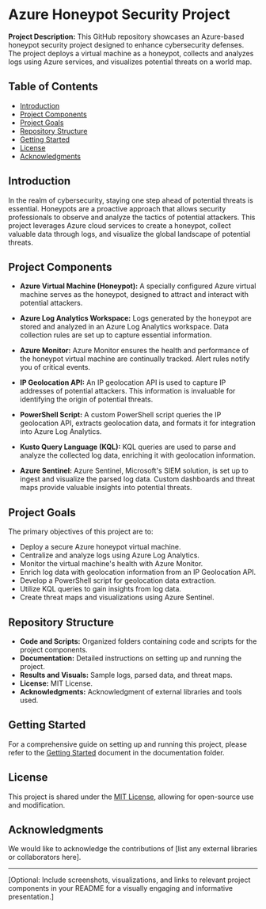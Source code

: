 # Azure Honeypot Security Project

**Project Description:** This GitHub repository showcases an Azure-based honeypot security project designed to enhance cybersecurity defenses. The project deploys a virtual machine as a honeypot, collects and analyzes logs using Azure services, and visualizes potential threats on a world map.

## Table of Contents
- [Introduction](#introduction)
- [Project Components](#project-components)
- [Project Goals](#project-goals)
- [Repository Structure](#repository-structure)
- [Getting Started](#getting-started)
- [License](#license)
- [Acknowledgments](#acknowledgments)

## Introduction

In the realm of cybersecurity, staying one step ahead of potential threats is essential. Honeypots are a proactive approach that allows security professionals to observe and analyze the tactics of potential attackers. This project leverages Azure cloud services to create a honeypot, collect valuable data through logs, and visualize the global landscape of potential threats.

## Project Components

- **Azure Virtual Machine (Honeypot):** A specially configured Azure virtual machine serves as the honeypot, designed to attract and interact with potential attackers.

- **Azure Log Analytics Workspace:** Logs generated by the honeypot are stored and analyzed in an Azure Log Analytics workspace. Data collection rules are set up to capture essential information.

- **Azure Monitor:** Azure Monitor ensures the health and performance of the honeypot virtual machine are continually tracked. Alert rules notify you of critical events.

- **IP Geolocation API:** An IP geolocation API is used to capture IP addresses of potential attackers. This information is invaluable for identifying the origin of potential threats.

- **PowerShell Script:** A custom PowerShell script queries the IP geolocation API, extracts geolocation data, and formats it for integration into Azure Log Analytics.

- **Kusto Query Language (KQL):** KQL queries are used to parse and analyze the collected log data, enriching it with geolocation information.

- **Azure Sentinel:** Azure Sentinel, Microsoft's SIEM solution, is set up to ingest and visualize the parsed log data. Custom dashboards and threat maps provide valuable insights into potential threats.

## Project Goals

The primary objectives of this project are to:
- Deploy a secure Azure honeypot virtual machine.
- Centralize and analyze logs using Azure Log Analytics.
- Monitor the virtual machine's health with Azure Monitor.
- Enrich log data with geolocation information from an IP Geolocation API.
- Develop a PowerShell script for geolocation data extraction.
- Utilize KQL queries to gain insights from log data.
- Create threat maps and visualizations using Azure Sentinel.

## Repository Structure

- **Code and Scripts:** Organized folders containing code and scripts for the project components.
- **Documentation:** Detailed instructions on setting up and running the project.
- **Results and Visuals:** Sample logs, parsed data, and threat maps.
- **License:** MIT License.
- **Acknowledgments:** Acknowledgment of external libraries and tools used.

## Getting Started

For a comprehensive guide on setting up and running this project, please refer to the [Getting Started](/Documentation/Getting-Started.md) document in the documentation folder.

## License

This project is shared under the [MIT License](/LICENSE), allowing for open-source use and modification.

## Acknowledgments

We would like to acknowledge the contributions of [list any external libraries or collaborators here].

---

[Optional: Include screenshots, visualizations, and links to relevant project components in your README for a visually engaging and informative presentation.]
